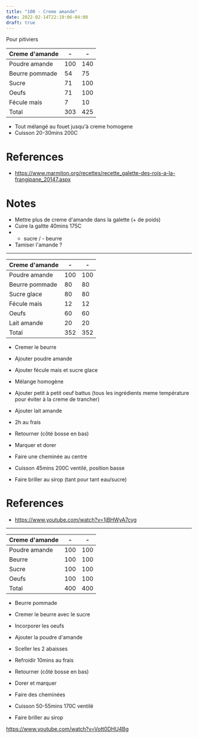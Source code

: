 ```yaml
---
title: "100 - Creme amande"
date: 2022-02-14T22:19:06-04:00
draft: true
---
```


Pour pitiviers

|Creme d'amande|-|-|
|-|-|-|
|Poudre amande|100|140|
|Beurre pommade|54|75|
|Sucre|71|100|
|Oeufs|71|100|
|Fécule mais|7|10|
|Total|303|425|

- Tout mélangé au fouet jusqu'à creme homogene
- Cuisson 20-30mins 200C

# References
- https://www.marmiton.org/recettes/recette_galette-des-rois-a-la-frangipane_20147.aspx

# Notes
- Mettre plus de creme d'amande dans la galette (+ de poids)
- Cuire la galtte 40mins 175C
- + sucre / - beurre
- Tamiser l'amande ?

---
|Creme d'amande|-|-|
|-|-|-|
|Poudre amande|100|100|
|Beurre pommade|80|80|
|Sucre glace|80|80|
|Fécule mais|12|12|
|Oeufs|60|60|
|Lait amande|20|20|
|Total|352|352|

- Cremer le beurre
- Ajouter poudre amande
- Ajouter fécule mais et sucre glace
- Mélange homogène
- Ajouter petit à petit oeuf battus (tous les ingrédients meme température pour éviter à la creme de trancher)
- Ajouter lait amande
- 2h au frais

- Retourner (côté bosse en bas)
- Marquer et dorer
- Faire une cheminée au centre
- Cuisson 45mins 200C ventilé, position basse
- Faire briller au sirop (tant pour tant eau/sucre)

# References
- https://www.youtube.com/watch?v=1jBHWyA7cyg
----------------------


|Creme d'amande|-|-|
|-|-|-|
|Poudre amande|100|100|
|Beurre|100|100|
|Sucre|100|100|
|Oeufs|100|100|
|Total|400|400|

- Beurre pommade
- Cremer le beurre avec le sucre
- Incorporer les oeufs
- Ajouter la poudre d'amande

- Sceller les 2 abaisses
- Refroidir 10mins au frais
- Retourner (côté bosse en bas)
- Dorer et marquer
- Faire des cheminées
- Cuisson 50-55mins 170C ventilé
- Faire briller au sirop

https://www.youtube.com/watch?v=Vott0DHU4Bg
